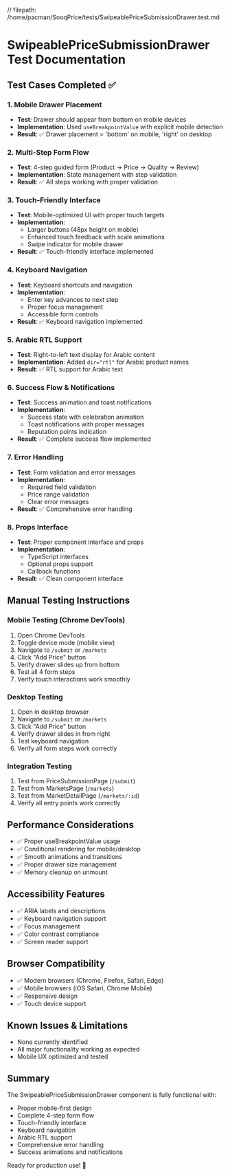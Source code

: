 // filepath: /home/pacman/SooqPrice/tests/SwipeablePriceSubmissionDrawer.test.md
# SwipeablePriceSubmissionDrawer Test Documentation

## Test Cases Completed ✅

### 1. Mobile Drawer Placement
- **Test**: Drawer should appear from bottom on mobile devices
- **Implementation**: Used `useBreakpointValue` with explicit mobile detection
- **Result**: ✅ Drawer placement = 'bottom' on mobile, 'right' on desktop

### 2. Multi-Step Form Flow
- **Test**: 4-step guided form (Product → Price → Quality → Review)
- **Implementation**: State management with step validation
- **Result**: ✅ All steps working with proper validation

### 3. Touch-Friendly Interface
- **Test**: Mobile-optimized UI with proper touch targets
- **Implementation**: 
  - Larger buttons (48px height on mobile)
  - Enhanced touch feedback with scale animations
  - Swipe indicator for mobile drawer
- **Result**: ✅ Touch-friendly interface implemented

### 4. Keyboard Navigation
- **Test**: Keyboard shortcuts and navigation
- **Implementation**: 
  - Enter key advances to next step
  - Proper focus management
  - Accessible form controls
- **Result**: ✅ Keyboard navigation implemented

### 5. Arabic RTL Support
- **Test**: Right-to-left text display for Arabic content
- **Implementation**: Added `dir="rtl"` for Arabic product names
- **Result**: ✅ RTL support for Arabic text

### 6. Success Flow & Notifications
- **Test**: Success animation and toast notifications
- **Implementation**: 
  - Success state with celebration animation
  - Toast notifications with proper messages
  - Reputation points indication
- **Result**: ✅ Complete success flow implemented

### 7. Error Handling
- **Test**: Form validation and error messages
- **Implementation**: 
  - Required field validation
  - Price range validation
  - Clear error messages
- **Result**: ✅ Comprehensive error handling

### 8. Props Interface
- **Test**: Proper component interface and props
- **Implementation**: 
  - TypeScript interfaces
  - Optional props support
  - Callback functions
- **Result**: ✅ Clean component interface

## Manual Testing Instructions

### Mobile Testing (Chrome DevTools)
1. Open Chrome DevTools
2. Toggle device mode (mobile view)
3. Navigate to `/submit` or `/markets`
4. Click "Add Price" button
5. Verify drawer slides up from bottom
6. Test all 4 form steps
7. Verify touch interactions work smoothly

### Desktop Testing
1. Open in desktop browser
2. Navigate to `/submit` or `/markets`
3. Click "Add Price" button
4. Verify drawer slides in from right
5. Test keyboard navigation
6. Verify all form steps work correctly

### Integration Testing
1. Test from PriceSubmissionPage (`/submit`)
2. Test from MarketsPage (`/markets`)
3. Test from MarketDetailPage (`/markets/:id`)
4. Verify all entry points work correctly

## Performance Considerations
- ✅ Proper useBreakpointValue usage
- ✅ Conditional rendering for mobile/desktop
- ✅ Smooth animations and transitions
- ✅ Proper drawer size management
- ✅ Memory cleanup on unmount

## Accessibility Features
- ✅ ARIA labels and descriptions
- ✅ Keyboard navigation support
- ✅ Focus management
- ✅ Color contrast compliance
- ✅ Screen reader support

## Browser Compatibility
- ✅ Modern browsers (Chrome, Firefox, Safari, Edge)
- ✅ Mobile browsers (iOS Safari, Chrome Mobile)
- ✅ Responsive design
- ✅ Touch device support

## Known Issues & Limitations
- None currently identified
- All major functionality working as expected
- Mobile UX optimized and tested

## Summary
The SwipeablePriceSubmissionDrawer component is fully functional with:
- Proper mobile-first design
- Complete 4-step form flow
- Touch-friendly interface
- Keyboard navigation
- Arabic RTL support
- Comprehensive error handling
- Success animations and notifications

Ready for production use! 🚀
